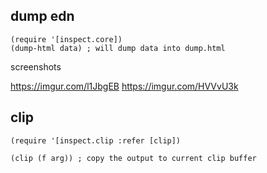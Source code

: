 ## dump edn
```
(require '[inspect.core])
(dump-html data) ; will dump data into dump.html
```

screenshots 

https://imgur.com/l1JbgEB
https://imgur.com/HVVvU3k



## clip
```
(require '[inspect.clip :refer [clip])

(clip (f arg)) ; copy the output to current clip buffer
```
